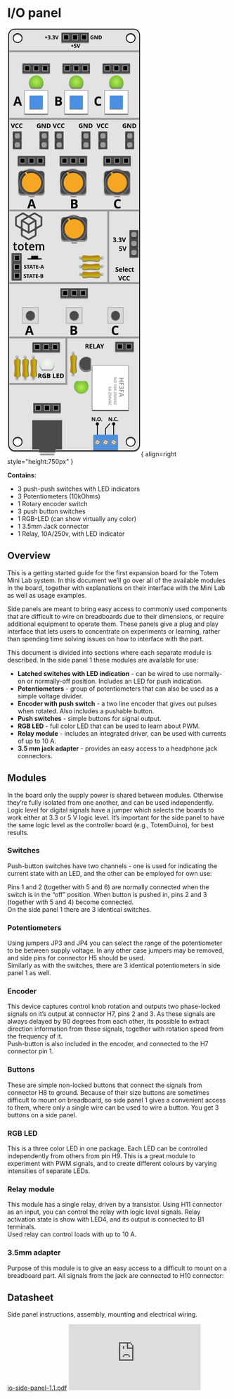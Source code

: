 # I/O panel

![I/O side panel photo](/assets/images/mini-lab/io-side-panel-sketch.svg){ align=right style="height:750px" }

**Contains:**  

* 3 push-push switches with LED indicators
* 3 Potentiometers (10kOhms)
* 1 Rotary encoder switch
* 3 push button switches
* 1 RGB-LED (can show virtually any color)
* 1 3.5mm Jack connector
* 1 Relay, 10A/250v, with LED indicator

## Overview 

This is a getting started guide for the first expansion board for the Totem Mini Lab system. In this document we’ll go over all of the available modules in the board, together with explanations on their interface with the Mini Lab as well as usage examples.

Side panels are meant to bring easy access to commonly used components that are difficult to wire on breadboards due to their dimensions, or require additional equipment to operate them. These panels give a plug and play interface that lets users to concentrate on experiments or learning, rather than spending time solving issues on how to interface with the part.

This document is divided into sections where each separate module is described. In the side panel 1 these modules are available for use:  

* **Latched switches with LED indication** - can be wired to use normally-on or normally-off position. Includes an LED for push indication.
* **Potentiometers** - group of potentiometers that can also be used as a simple voltage divider.
* **Encoder with push switch** - a two line encoder that gives out pulses when rotated. Also includes a pushable button.
* **Push switches** - simple buttons for signal output.
* **RGB LED** - full color LED that can be used to learn about PWM.
* **Relay module** - includes an integrated driver, can be used with currents of up to 10 A.
* **3.5 mm jack adapter** - provides an easy access to a headphone jack connectors.

## Modules

In the board only the supply power is shared between modules. Otherwise they’re fully isolated from one another, and can be used independently. Logic level for digital signals have a jumper which selects the boards to work either at 3.3 or 5 V logic level. It’s important for the side panel to have the same logic level as the controller board (e.g., TotemDuino), for best results.

### Switches

Push-button switches have two channels - one is used for indicating the current state
with an LED, and the other can be employed for own use:  

Pins 1 and 2 (together with 5 and 6) are normally connected when the switch is in the “off” position. When button is pushed in, pins 2 and 3 (together with 5 and 4) become connected.  
On the side panel 1 there are 3 identical switches.

### Potentiometers

Using jumpers JP3 and JP4 you can select the range of the potentiometer to be between supply voltage. In any other case jumpers may be removed, and side pins for connector H5 should be used.  
Similarly as with the switches, there are 3 identical potentiometers in side panel 1 as well.

### Encoder

This device captures control knob rotation and outputs two phase-locked signals on it’s output at connector H7, pins 2 and 3. As these signals are always delayed by 90 degrees from each other, its possible to extract direction information from these signals, together with rotation speed from the frequency of it.  
Push-button is also included in the encoder, and connected to the H7 connector pin 1.

### Buttons

These are simple non-locked buttons that connect the signals from connector H8 to ground. Because of their size buttons are sometimes difficult to mount on breadboard, so side panel 1 gives a convenient access to them, where only a single wire can be used to wire a button. You get 3 buttons on a side panel.

### RGB LED

This is a three color LED in one package. Each LED can be controlled independently from others from pin H9. This is a great module to experiment with PWM signals, and to create different colours by varying intensities of separate LEDs.

### Relay module

This module has a single relay, driven by a transistor. Using H11 connector as an input, you can control the relay with logic level signals. Relay activation state is show with LED4, and its output is connected to B1 terminals.  
Used relay can control loads with up to 10 A.

### 3.5mm adapter

Purpose of this module is to give an easy access to a difficult to mount on a breadboard part. All signals from the jack are connected to H10 connector:

## Datasheet

Side panel instructions, assembly, mounting and electrical wiring.

<a href="https://totemmaker.net/wp-content/uploads/2018/04/io-side-panel-1.1.pdf" class="image fit">io-side-panel-1.1.pdf</a>
<object style="width:100%; height:600px;" data="https://totemmaker.net/wp-content/uploads/2018/04/io-side-panel-1.1.pdf" type="application/pdf">
    <embed src="https://totemmaker.net/wp-content/uploads/2018/04/io-side-panel-1.1.pdf" type="application/pdf" />
</object>
